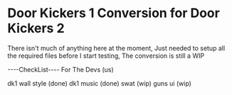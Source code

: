 # Door Kickers 1 Conversion for Door Kickers 2

There isn't much of anything here at the moment, Just needed to setup all the required files before I start testing,
The conversion is still a WIP

----CheckList---- For The Devs (us)

dk1 wall style (done)
dk1 music (done)
swat (wip)
guns
ui (wip)



